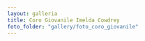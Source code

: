 ```yaml
---
layout: galleria
title: Coro Giovanile Imelda Cowdrey
foto_folder: "gallery/foto_coro_giovanile"
---
```




